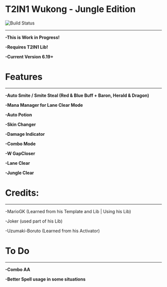 # T2IN1 Wukong - Jungle Edition

![Build Status](https://camo.githubusercontent.com/cfcaf3a99103d61f387761e5fc445d9ba0203b01/68747470733a2f2f7472617669732d63692e6f72672f6477796c2f657374612e7376673f6272616e63683d6d6173746572?branch=master)

___
**-This is Work in Progress!**

**-Requires T2IN1 Lib!**

**-Current Version 6.19+**


# Features
___
**-Auto Smite / Smite Steal (Red & Blue Buff + Baron, Herald & Dragon)**

**-Mana Manager for Lane Clear Mode**

**-Auto Potion**

**-Skin Changer**

**-Damage Indicator**

**-Combo Mode**

**-W GapCloser**

**-Lane Clear**

**-Jungle Clear**


# Credits:
___

-MarioGK (Learned from his Template and Lib | Using his Lib)

-Joker (used part of his Lib)

-Uzumaki-Boruto (Learned from his Activator)


# To Do
___

**-Combo AA**

**-Better Spell usage in some situations**
